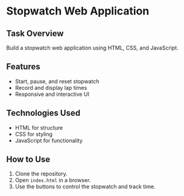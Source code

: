 
# Stopwatch Web Application

## Task Overview
Build a stopwatch web application using HTML, CSS, and JavaScript.

## Features
- Start, pause, and reset stopwatch
- Record and display lap times
- Responsive and interactive UI

## Technologies Used
- HTML for structure
- CSS for styling
- JavaScript for functionality

## How to Use
1. Clone the repository.
2. Open `index.html` in a browser.
3. Use the buttons to control the stopwatch and track time.
